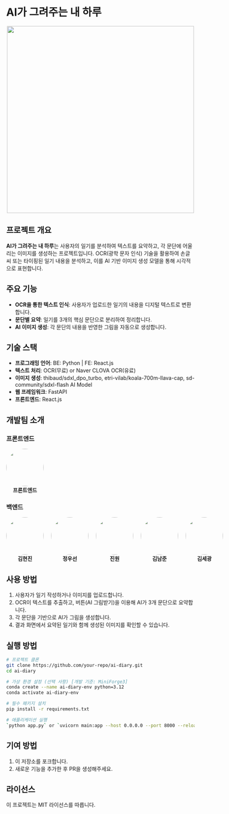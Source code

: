 # AI가 그려주는 내 하루

<p align="center">
  <img src="https://aicreation-file.miricanvas.com/private/txt2img/2025/03/16/18/3d5b0fc8-b297-434c-bdf3-4482ad8c582b.jpg?mode=modal" width="500px" />
</p>

## 프로젝트 개요
**AI가 그려주는 내 하루**는 사용자의 일기를 분석하여 텍스트를 요약하고, 각 문단에 어울리는 이미지를 생성하는 프로젝트입니다. OCR(광학 문자 인식) 기술을 활용하여 손글씨 또는 타이핑된 일기 내용을 분석하고, 이를 AI 기반 이미지 생성 모델을 통해 시각적으로 표현합니다.

## 주요 기능
- **OCR을 통한 텍스트 인식**: 사용자가 업로드한 일기의 내용을 디지털 텍스트로 변환합니다.
- **문단별 요약**: 일기를 3개의 핵심 문단으로 분리하여 정리합니다.
- **AI 이미지 생성**: 각 문단의 내용을 반영한 그림을 자동으로 생성합니다.

## 기술 스택
- **프로그래밍 언어**: BE: Python | FE: React.js
- **텍스트 처리**: OCR(무료) or Naver CLOVA OCR(유료)
- **이미지 생성**: thibaud/sdxl_dpo_turbo, etri-vilab/koala-700m-llava-cap, sd-community/sdxl-flash AI Model
- **웹 프레임워크**: FastAPI
- **프론트엔드**: React.js

## 개발팀 소개

### 프론트엔드
<div style="display: flex; align-items: center; gap: 10px;">
  <div style="text-align: center;">
    <a href="https://github.com/dijeungi">
      <img src="https://github.com/dijeungi.png" width="100px" style="border-radius: 50%;" />
    </a>
    <br />
    <b>프론트엔드</b>
  </div>
</div>

### 백엔드
<div style="display: flex; align-items: center; gap: 20px;">
  <div style="text-align: center;">
    <a href="https://github.com/jinnni91">
      <img src="https://github.com/jinnni91.png" width="100px" style="border-radius: 50%;" />
    </a>
    <br />
    <b>김현진</b>
  </div>
  <div style="text-align: center;">
    <a href="https://github.com/ppochacco">
      <img src="https://github.com/ppochacco.png" width="100px" style="border-radius: 50%;" />
    </a>
    <br />
    <b>정우선</b>
  </div>
  <div style="text-align: center;">
    <a href="https://github.com/won24">
      <img src="https://github.com/won24.png" width="100px" style="border-radius: 50%;" />
    </a>
    <br />
    <b>진원</b>
  </div>
  <div style="text-align: center;">
    <a href="https://github.com/NJ-KIM11">
      <img src="https://github.com/NJ-KIM11.png" width="100px" style="border-radius: 50%;" />
    </a>
    <br />
    <b>김남준</b>
  </div>
  <div style="text-align: center;">
    <a href="https://github.com/kimsegwang">
      <img src="https://github.com/kimsegwang.png" width="100px" style="border-radius: 50%;" />
    </a>
    <br />
    <b>김세광</b>
  </div>
</div>

## 사용 방법
1. 사용자가 일기 작성하거나 이미지를 업로드합니다.
2. OCR이 텍스트를 추출하고, 버튼(AI 그림받기)을 이용해 AI가 3개 문단으로 요약합니다.
3. 각 문단을 기반으로 AI가 그림을 생성합니다.
4. 결과 화면에서 요약된 일기와 함께 생성된 이미지를 확인할 수 있습니다.

## 실행 방법
```bash
# 프로젝트 클론
git clone https://github.com/your-repo/ai-diary.git
cd ai-diary

# 가상 환경 설정 (선택 사항) [개발 기준: MiniForge3]
conda create --name ai-diary-env python=3.12
conda activate ai-diary-env

# 필수 패키지 설치
pip install -r requirements.txt

# 애플리케이션 실행
`python app.py` or `uvicorn main:app --host 0.0.0.0 --port 8000 --reload`
```

## 기여 방법
1. 이 저장소를 포크합니다.
2. 새로운 기능을 추가한 후 PR을 생성해주세요.

## 라이선스
이 프로젝트는 MIT 라이선스를 따릅니다.
